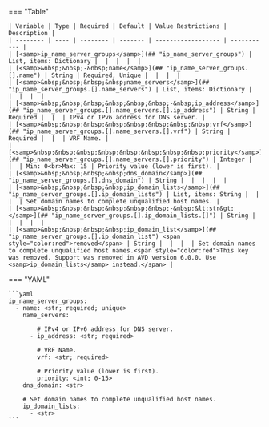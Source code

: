 <!--
  ~ Copyright (c) 2025 Arista Networks, Inc.
  ~ Use of this source code is governed by the Apache License 2.0
  ~ that can be found in the LICENSE file.
  -->
=== "Table"

    | Variable | Type | Required | Default | Value Restrictions | Description |
    | -------- | ---- | -------- | ------- | ------------------ | ----------- |
    | [<samp>ip_name_server_groups</samp>](## "ip_name_server_groups") | List, items: Dictionary |  |  |  |  |
    | [<samp>&nbsp;&nbsp;-&nbsp;name</samp>](## "ip_name_server_groups.[].name") | String | Required, Unique |  |  |  |
    | [<samp>&nbsp;&nbsp;&nbsp;&nbsp;name_servers</samp>](## "ip_name_server_groups.[].name_servers") | List, items: Dictionary |  |  |  |  |
    | [<samp>&nbsp;&nbsp;&nbsp;&nbsp;&nbsp;&nbsp;-&nbsp;ip_address</samp>](## "ip_name_server_groups.[].name_servers.[].ip_address") | String | Required |  |  | IPv4 or IPv6 address for DNS server. |
    | [<samp>&nbsp;&nbsp;&nbsp;&nbsp;&nbsp;&nbsp;&nbsp;&nbsp;vrf</samp>](## "ip_name_server_groups.[].name_servers.[].vrf") | String | Required |  |  | VRF Name. |
    | [<samp>&nbsp;&nbsp;&nbsp;&nbsp;&nbsp;&nbsp;&nbsp;&nbsp;priority</samp>](## "ip_name_server_groups.[].name_servers.[].priority") | Integer |  |  | Min: 0<br>Max: 15 | Priority value (lower is first). |
    | [<samp>&nbsp;&nbsp;&nbsp;&nbsp;dns_domain</samp>](## "ip_name_server_groups.[].dns_domain") | String |  |  |  |  |
    | [<samp>&nbsp;&nbsp;&nbsp;&nbsp;ip_domain_lists</samp>](## "ip_name_server_groups.[].ip_domain_lists") | List, items: String |  |  |  | Set domain names to complete unqualified host names. |
    | [<samp>&nbsp;&nbsp;&nbsp;&nbsp;&nbsp;&nbsp;-&nbsp;&lt;str&gt;</samp>](## "ip_name_server_groups.[].ip_domain_lists.[]") | String |  |  |  |  |
    | [<samp>&nbsp;&nbsp;&nbsp;&nbsp;ip_domain_list</samp>](## "ip_name_server_groups.[].ip_domain_list") <span style="color:red">removed</span> | String |  |  |  | Set domain names to complete unqualified host names.<span style="color:red">This key was removed. Support was removed in AVD version 6.0.0. Use <samp>ip_domain_lists</samp> instead.</span> |

=== "YAML"

    ```yaml
    ip_name_server_groups:
      - name: <str; required; unique>
        name_servers:

            # IPv4 or IPv6 address for DNS server.
          - ip_address: <str; required>

            # VRF Name.
            vrf: <str; required>

            # Priority value (lower is first).
            priority: <int; 0-15>
        dns_domain: <str>

        # Set domain names to complete unqualified host names.
        ip_domain_lists:
          - <str>
    ```
